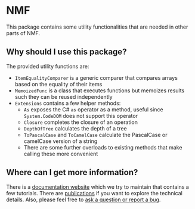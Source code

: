 # NMF

This package contains some utility functionalities that are needed in other parts of NMF.

## Why should I use this package?

The provided utility functions are:

- `ItemEqualityComparer` is a generic comparer that compares arrays based on the equality of their items
- `MemoizedFunc` is a class that executes functions but memoizes results such they can be reused independently
- `Extensions` contains a few helper methods:
  - `As` exposes the C# `as` operator as a method, useful since `System.CodeDOM` does not support this operator
  - `Closure` completes the closure of an operation
  - `DepthOfTree` calculates the depth of a tree
  - `ToPascalCase` and `ToCamelCase` calculate the PascalCase or camelCase version of a string
  - There are some further overloads to existing methods that make calling these more convenient

## Where can I get more information?

There is a [documentation website](https://nmfcode.github.io/) which we try to maintain that contains a few tutorials. 
There are [publications](https://nmfcode.github.io/publications/index.html) if you want to explore the technical details.
Also, please feel free to [ask a question or report a bug](https://github.com/NMFCode/NMF/issues).